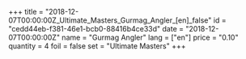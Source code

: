 +++
title = "2018-12-07T00:00:00Z_Ultimate_Masters_Gurmag_Angler_[en]_false"
id = "cedd44eb-f381-46e1-bcb0-88416b4ce33d"
date = "2018-12-07T00:00:00Z"
name = "Gurmag Angler"
lang = ["en"]
price = "0.10"
quantity = 4
foil = false
set = "Ultimate Masters"
+++
